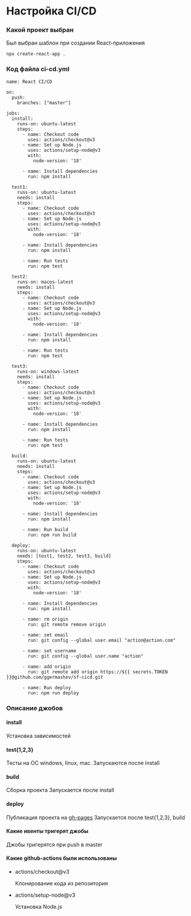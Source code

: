# Настройка CI/CD

### Какой проект выбран

Был выбран шаблон при создании React-приложения
```
npx create-react-app .
```

### Код файла ci-cd.yml

```
name: React CI/CD

on:
  push:
    branches: ["master"]

jobs:
  install:
    runs-on: ubuntu-latest
    steps:
      - name: Checkout code
        uses: actions/checkout@v3
      - name: Set up Node.js
        uses: actions/setup-node@v3
        with:
          node-version: '18'

      - name: Install dependencies
        run: npm install
        
  test1:
    runs-on: ubuntu-latest
    needs: install
    steps:
      - name: Checkout code
        uses: actions/checkout@v3
      - name: Set up Node.js
        uses: actions/setup-node@v3
        with:
          node-version: '18'

      - name: Install dependencies
        run: npm install

      - name: Run tests
        run: npm test

  test2:
    runs-on: macos-latest
    needs: install
    steps:
      - name: Checkout code
        uses: actions/checkout@v3
      - name: Set up Node.js
        uses: actions/setup-node@v3
        with:
          node-version: '18'

      - name: Install dependencies
        run: npm install

      - name: Run tests
        run: npm test

  test3:
    runs-on: windows-latest
    needs: install
    steps:
      - name: Checkout code
        uses: actions/checkout@v3
      - name: Set up Node.js
        uses: actions/setup-node@v3
        with:
          node-version: '18'

      - name: Install dependencies
        run: npm install

      - name: Run tests
        run: npm test
        
  build:
    runs-on: ubuntu-latest
    needs: install
    steps:
      - name: Checkout code
        uses: actions/checkout@v3
      - name: Set up Node.js
        uses: actions/setup-node@v3
        with:
          node-version: '18'

      - name: Install dependencies
        run: npm install

      - name: Run build
        run: npm run build
        
  deploy:
    runs-on: ubuntu-latest
    needs: [test1, test2, test3, build]
    steps:
      - name: Checkout code
        uses: actions/checkout@v3
      - name: Set up Node.js
        uses: actions/setup-node@v3
        with:
          node-version: '18'

      - name: Install dependencies
        run: npm install

      - name: rm origin
        run: git remote remove origin

      - name: set email
        run: git config --global user.email "action@action.com"

      - name: set username
        run: git config --global user.name "action"

      - name: add origin
        run: git remote add origin https://${{ secrets.TOKEN }}@github.com/ggermashev/sf-cicd.git

      - name: Run deploy
        run: npm run deploy
```

### Описание джобов

#### install
Установка зависимостей

#### test{1,2,3}
Тесты на ОС windows, linux, mac.
Запускаются после install

#### build
Сборка проекта
Запускается после install

#### deploy
Публикация проекта на [gh-pages](https://ggermashev.github.io/sf-cicd/)
Запускается после test{1,2,3}, build

#### Какие ивенты тригерят джобы

Джобы тригерятся при push в master

#### Какие github-actions были использованы

- actions/checkout@v3

    Клонирование кода из репозитория

- actions/setup-node@v3

    Установка Node.js
